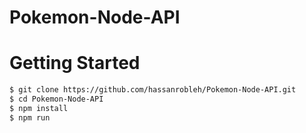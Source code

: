 # Pokemon-Node-API

# Getting Started

```bash
$ git clone https://github.com/hassanrobleh/Pokemon-Node-API.git
$ cd Pokemon-Node-API
$ npm install 
$ npm run 
